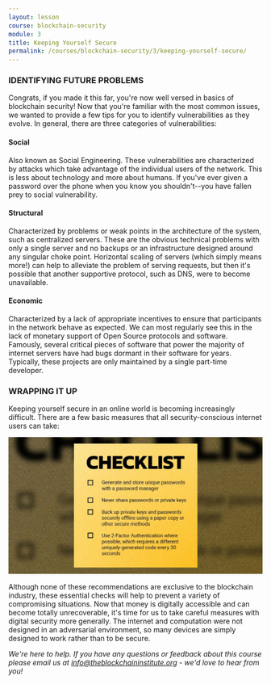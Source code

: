 ```yaml
---
layout: lesson
course: blockchain-security
module: 3
title: Keeping Yourself Secure
permalink: /courses/blockchain-security/3/keeping-yourself-secure/
---
```

<h3>IDENTIFYING FUTURE PROBLEMS</h3>

Congrats, if you made it this far, you're now well versed in basics of blockchain security! Now that you're familiar with the most common issues, we wanted to provide a few tips for you to identify vulnerabilities as they evolve. In general, there are three categories of vulnerabilities:
<h4>Social</h4>
Also known as Social Engineering. These vulnerabilities are characterized by attacks which take advantage of the individual users of the network. This is less about technology and more about humans. If you've ever given a password over the phone when you know you shouldn't--you have fallen prey to social vulnerability.
<h4>Structural</h4>
Characterized by problems or weak points in the architecture of the system, such as centralized servers. These are the obvious technical problems with only a single server and no backups or an infrastructure designed around any singular choke point. Horizontal scaling of servers (which simply means more!) can help to alleviate the problem of serving requests, but then it's possible that another supportive protocol, such as DNS, were to become unavailable.
<h4>Economic</h4>
Characterized by a lack of appropriate incentives to ensure that participants in the network behave as expected. We can most regularly see this in the lack of monetary support of Open Source protocols and software. Famously, several critical pieces of software that power the majority of internet servers have had bugs dormant in their software for years. Typically, these projects are only maintained by a single part-time developer.


<h3>WRAPPING IT UP</h3>


Keeping yourself secure in an online world is becoming increasingly difficult. There are a few basic measures that all security-conscious internet users can take:

<img src="/assets/img/courses/blockchain-security/BCS_Checklist.jpg" />

Although none of these recommendations are exclusive to the blockchain industry, these essential checks will help to prevent a variety of compromising situations. Now that money is digitally accessible and can become totally unrecoverable, it's time for us to take careful measures with digital security more generally. The internet and computation were not designed in an adversarial environment, so many devices are simply designed to work rather than to be secure.


<em>We're here to help. If you have any questions or feedback about this course please email us at info@theblockchaininstitute.org - we'd love to hear from you!</em>

